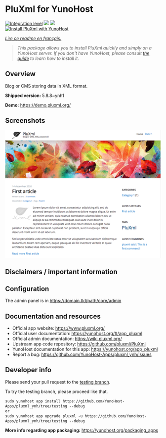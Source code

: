 <!--
N.B.: This README was automatically generated by https://github.com/YunoHost/apps/tree/master/tools/README-generator
It shall NOT be edited by hand.
-->

# PluXml for YunoHost

[![Integration level](https://dash.yunohost.org/integration/pluxml.svg)](https://dash.yunohost.org/appci/app/pluxml) ![](https://ci-apps.yunohost.org/ci/badges/pluxml.status.svg) ![](https://ci-apps.yunohost.org/ci/badges/pluxml.maintain.svg)  
[![Install PluXml with YunoHost](https://install-app.yunohost.org/install-with-yunohost.svg)](https://install-app.yunohost.org/?app=pluxml)

*[Lire ce readme en français.](./README_fr.md)*

> *This package allows you to install PluXml quickly and simply on a YunoHost server.
If you don't have YunoHost, please consult [the guide](https://yunohost.org/#/install) to learn how to install it.*

## Overview

Blog or CMS storing data in XML format.

**Shipped version:** 5.8.8~ynh1

**Demo:** https://demo.pluxml.org/

## Screenshots

![](./doc/screenshots/screenshot.png)

## Disclaimers / important information

## Configuration

The admin panel is in https://domain.tld/path/core/admin

## Documentation and resources

* Official app website: https://www.pluxml.org/
* Official user documentation: https://yunohost.org/#/app_pluxml
* Official admin documentation: https://wiki.pluxml.org/
* Upstream app code repository: https://github.com/pluxml/PluXml
* YunoHost documentation for this app: https://yunohost.org/app_pluxml
* Report a bug: https://github.com/YunoHost-Apps/pluxml_ynh/issues

## Developer info

Please send your pull request to the [testing branch](https://github.com/YunoHost-Apps/pluxml_ynh/tree/testing).

To try the testing branch, please proceed like that.
```
sudo yunohost app install https://github.com/YunoHost-Apps/pluxml_ynh/tree/testing --debug
or
sudo yunohost app upgrade pluxml -u https://github.com/YunoHost-Apps/pluxml_ynh/tree/testing --debug
```

**More info regarding app packaging:** https://yunohost.org/packaging_apps
